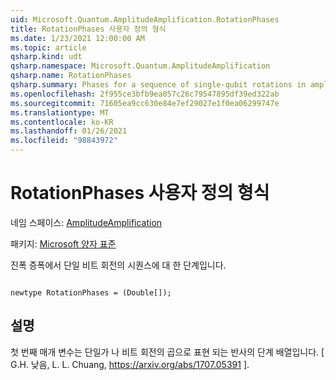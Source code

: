 ```yaml
---
uid: Microsoft.Quantum.AmplitudeAmplification.RotationPhases
title: RotationPhases 사용자 정의 형식
ms.date: 1/23/2021 12:00:00 AM
ms.topic: article
qsharp.kind: udt
qsharp.namespace: Microsoft.Quantum.AmplitudeAmplification
qsharp.name: RotationPhases
qsharp.summary: Phases for a sequence of single-qubit rotations in amplitude amplification.
ms.openlocfilehash: 2f955ce3bfb9ea057c26c79547895df39ed322ab
ms.sourcegitcommit: 71605ea9cc630e84e7ef29027e1f0ea06299747e
ms.translationtype: MT
ms.contentlocale: ko-KR
ms.lasthandoff: 01/26/2021
ms.locfileid: "98843972"
---
```

# <a name="rotationphases-user-defined-type"></a>RotationPhases 사용자 정의 형식

네임 스페이스: [AmplitudeAmplification](xref:Microsoft.Quantum.AmplitudeAmplification)

패키지: [Microsoft 양자 표준](https://nuget.org/packages/Microsoft.Quantum.Standard)


진폭 증폭에서 단일 비트 회전의 시퀀스에 대 한 단계입니다.

```qsharp

newtype RotationPhases = (Double[]);
```



## <a name="remarks"></a>설명

첫 번째 매개 변수는 단일가 나 비트 회전의 곱으로 표현 되는 반사의 단계 배열입니다.
[ G.H. 낮음, L. L. Chuang, https://arxiv.org/abs/1707.05391 ].